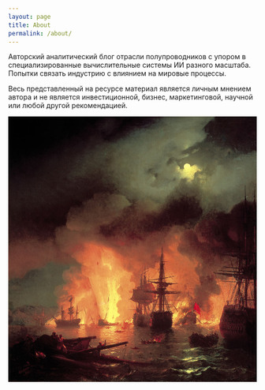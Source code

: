 ```yaml
---
layout: page
title: About
permalink: /about/
---
```


Авторский аналитический блог отрасли полупроводников с упором в специализированные вычислительные системы ИИ разного масштаба. 
Попытки связать индустрию с влиянием на мировые процессы. 

Весь представленный на ресурсе материал является личным мнением автора и не является инвестиционной, бизнес, маркетинговой, научной или любой другой рекомендацией. 

![](images/about-page-logo.jpeg)
